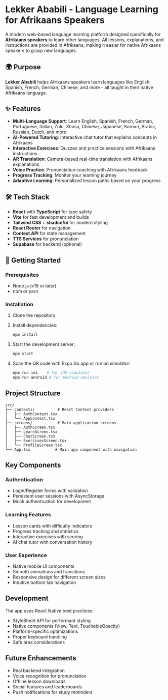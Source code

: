 # Lekker Ababili - Language Learning for Afrikaans Speakers

A modern web-based language learning platform designed specifically for **Afrikaans speakers** to learn other languages. All lessons, explanations, and instructions are provided in Afrikaans, making it easier for native Afrikaans speakers to grasp new languages.

## 🌍 Purpose

**Lekker Ababili** helps Afrikaans speakers learn languages like English, Spanish, French, German, Chinese, and more - all taught in their native Afrikaans language.

## ✨ Features

- **Multi-Language Support**: Learn English, Spanish, French, German, Portuguese, Italian, Zulu, Xhosa, Chinese, Japanese, Korean, Arabic, Russian, Dutch, and more
- **AI-Powered Tutoring**: Interactive chat tutor that explains concepts in Afrikaans
- **Interactive Exercises**: Quizzes and practice sessions with Afrikaans instructions
- **AR Translation**: Camera-based real-time translation with Afrikaans explanations
- **Voice Practice**: Pronunciation coaching with Afrikaans feedback
- **Progress Tracking**: Monitor your learning journey
- **Adaptive Learning**: Personalized lesson paths based on your progress

## 🛠 Tech Stack

- **React** with **TypeScript** for type safety
- **Vite** for fast development and builds
- **Tailwind CSS** + **shadcn/ui** for modern styling
- **React Router** for navigation
- **Context API** for state management
- **TTS Services** for pronunciation
- **Supabase** for backend (optional)

## 🚀 Getting Started

### Prerequisites

- Node.js (v18 or later)
- npm or yarn

### Installation

1. Clone the repository
2. Install dependencies:
   ```bash
   npm install
   ```

3. Start the development server:
   ```bash
   npm start
   ```

4. Scan the QR code with Expo Go app or run on simulator:
   ```bash
   npm run ios    # for iOS simulator
   npm run android # for Android emulator
   ```

## Project Structure

```
src/
├── contexts/          # React Context providers
│   ├── AuthContext.tsx
│   └── AppContext.tsx
├── screens/           # Main application screens
│   ├── AuthScreen.tsx
│   ├── LearnScreen.tsx
│   ├── ChatScreen.tsx
│   ├── ExercisesScreen.tsx
│   └── ProfileScreen.tsx
└── App.tsx           # Main app component with navigation
```

## Key Components

### Authentication
- Login/Register forms with validation
- Persistent user sessions with AsyncStorage
- Mock authentication for development

### Learning Features
- Lesson cards with difficulty indicators
- Progress tracking and statistics
- Interactive exercises with scoring
- AI chat tutor with conversation history

### User Experience
- Native mobile UI components
- Smooth animations and transitions
- Responsive design for different screen sizes
- Intuitive bottom tab navigation

## Development

The app uses React Native best practices:
- StyleSheet API for performant styling
- Native components (View, Text, TouchableOpacity)
- Platform-specific optimizations
- Proper keyboard handling
- Safe area considerations

## Future Enhancements

- Real backend integration
- Voice recognition for pronunciation
- Offline lesson downloads
- Social features and leaderboards
- Push notifications for study reminders